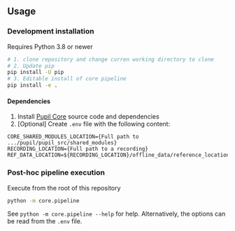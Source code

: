 ## Usage

### Development installation

Requires Python 3.8 or newer

```sh
# 1. clone repository and change curren working directory to clone
# 2. Update pip
pip install -U pip
# 3. Editable install of core pipeline
pip install -e .
```

#### Dependencies
1. Install [Pupil Core](https://github.com/pupil-labs/pupil/) source code and dependencies
2. \[Optional\] Create `.env` file with the following content:
```
CORE_SHARED_MODULES_LOCATION={Full path to .../pupil/pupil_src/shared_modules}
RECORDING_LOCATION={Full path to a recording}
REF_DATA_LOCATION=${RECORDING_LOCATION}/offline_data/reference_locations.msgpack
```

### Post-hoc pipeline execution
Execute from the root of this repository
```sh
python -m core.pipeline
```
See `python -m core.pipeline --help` for help. Alternatively, the options can be read
from the `.env` file.
